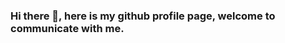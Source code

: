 ### Hi there 👋, here is my github profile page, welcome to communicate with me.

<!-- My Github Stats:
<br> -->

<!-- 
![visitors](https://visitor-badge.glitch.me/badge?page_id=jinluzhang1126&left_color=red&right_color=green) -->

<!-- ![Github Stats](https://github-readme-stats.vercel.app/api?username=jinluzhang1126&show_icons=true&count_private=false&icon_color=CE1D2D&text_color=718096&bg_color=ffffff&hide_title=true) -->

<!--
**JinluZhang1126/Jinluzhang1126** is a ✨ _special_ ✨ repository because its `README.md` (this file) appears on your GitHub profile.

Here are some ideas to get you started:

- 🔭 I’m currently working on ...
- 🌱 I’m currently learning ...
- 👯 I’m looking to collaborate on ...
- 🤔 I’m looking for help with ...
- 💬 Ask me about ...
- 📫 How to reach me: ...
- 😄 Pronouns: ...
- ⚡ Fun fact: ...
-->
